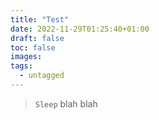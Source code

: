 ```yaml
---
title: "Test"
date: 2022-11-29T01:25:40+01:00
draft: false
toc: false
images:
tags:
  - untagged
---
```


> `Sleep` blah blah